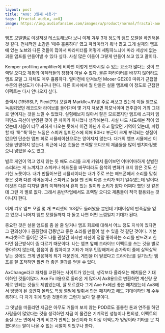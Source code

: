 ```yaml
---
layout: post
title: "AX8: 3일째 사용기"
tags: [fractal audio, ax8]
image: https://img.audiofanzine.com/images/u/product/normal/fractal-audio-systems-ax8-244920.jpg
---
```


앰프 모델별로 이것저것 테스트해보다 보니 이제 겨우 3개 정도의 앰프 모델을 확인해본 것 같다. 전체적인 소감은 '매우 훌륭하다' 였고 파라미터가 워낙 많고 그게 실제의 앰프에 있는 노브와 다른 것들이 많아서 파라미터를 어떻게 세팅하느냐에 따라 세상에 없는 괴물 앰프를 만들어낼 수 있다 싶다. 사실 많은 이들이 그렇게 만들어 쓰고 있고 말이다.

Kemper profiling amplifier에 비하면 이렇게 변화시킬 수 있는 요소가 많다는 것이 프랙탈 오디오 계통의 이펙터들의 장점이 아닐 수 없다. 물론 파라미터를 바꾸지 않더라도 앰프 모델 그 자체도 매우 휼륭하다. 얼마전에 만져보던 Mooer GE200 따위가 근접할 수준의 완성도가 아니구나 한다. 다른 회사에서 뭘 만들든 실물 앰프에 이 정도로 근접한 이펙트는 다시 안나오지 싶다. 

플랙시 (1959SLP, Plexi(??)) 모델과 MarkIIc+/IV를 주로 써보고 있는데 이들 앰프로 녹음되었던 레코드와 라이브를 들어가며 몇 가지 쳐보면 하모닉이며 연주감이 거의 그대로 얻어지는 것을 느낄 수 있었다. 실험해보지 않아서 잘은 모르겠지만 앰프에 스피커 임피던스 곡선이 반영된 것이 큰 차이가 아니었나 생각해본다. 사실 나도 시도해본 적이 있었는데 저음이 너무 과하게 나오는 듯해서 이건 아닌가 하고 말았던 기억이 있는데, 피킹할 때 '툭''툭'하는 느낌은 스피커 임피던스에 의해 80Hz 부근이 크게 부각되는 성질이 없으면 단순한 앰프 회로 시뮬레이션으로는 얻어지지 않는다. 대개의 앰프 시뮬에선 이것을 반영하지 않는다. 최근에 나온 것들은 프랙탈 오디오의 제품들을 많이 벤치마킹했으니 넣었을 수도 있고.

별로 게인이 먹고 있지 않는 듯 해도 소리를 크게 키워서 들어보면 어마어마하게 살벌한 소리라는 게 느껴지고 스피커나 헤드폰을 바꾸더라도 음색의 변화가 크지 않은 것도 신기한 노릇이다. 내가 만들어쓰던 시뮬레이터는 내가 주로 쓰는 헤드폰에서 소리를 맞춰놓은 것과 다른 이어폰이나 스피커로 들을 땐 전혀 다른 소리가 되기 일쑤였는데 말이다. 이것은 다른 디지털 멀티 이펙터에서 흔히 있는 일이라 소리가 얇다 어쩌다 했던 것 같은데 그런 게 별로 없다. 그래서 음반작업에서도 프랙탈 오디오 제품들이 적극 활용되는 것 아니지 한다.

이제 겨우 앰프 모델 몇 개 프리셋의 1/3정도 들러봤을 뿐인데 기대이상의 만족감을 얻고 있으니 나머지 앰프 모델들까지 다 돌고 나면 어떤 느낌일지 기대가 된다. 

중요한 것은 실물 앰프를 좀 쓸 줄 알거나 앰프 회로에 대해서 어느 정도 지식이 있다면 그 편의성이나 꼼꼼함에 감동받고 좋은 소리를 만들어 낼 수 있을 것 같단 것이다. 기본 프리셋으로 들어간 것도 나름 괜찮긴 하지만 자신이 정말 좋아하는 소리를 만드려고 한다면 접근방식이 좀 다르기 때문이다. 나는 앰프 앞에 드라이브 이펙트를 쓰는 것을 별로 좋아하지 않는데, 잡음이 좀 많아지고 기타가 매우 민감해져서 손가락이 줄에 살짝살짝 닿는 것에도 크게 반응하게 되기 때문인데, 게인을 더 얻겠다고 드라이브를 걸기보단 앰프를 잘 조작하면 훨씬 더 좋은 결과를 얻을 수 있다. 

AxChange라고 패치를 교환하는 사이트가 있는데, 생각보다 올라오는 패치들은 기대 이하인 것들이많다. Axe Fx II용으로 올라온 게 많아서 Ax8용으로 변환하면 계산량 문제로 안되는 것들도 제법있는데, 잘 모르겠다 그게 Axe Fx에선 좋은 패치였는데 Ax8에서 엉망이 된 것인지 몰라도 특정 앨범에 맞춰서 만든 패치라고 해도 기대이하인 게 수두룩하다. 다 자기 귀에 맞춘 것들이라 그런가 보다 할 뿐이다.

그 옛날을 떠올리면 지금은 아무도 거들떠 보지 않는 POD로도 훌륭한 톤과 연주를 하던 사람들이 많았다는 것을 생각하면 지금 이 물건은 기계적인 성능이나 편의성, 이펙트의 품질 모든 면에서 거의 비교가 안되는 물건이라 더 이상 이펙트가 엉망이라 기타를 못 치겠다라는 말이 나올 수 없는 시절이 되었구나 한다.